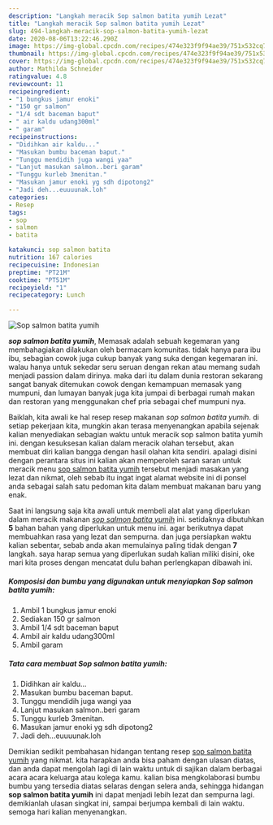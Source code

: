 ```yaml
---
description: "Langkah meracik Sop salmon batita yumih Lezat"
title: "Langkah meracik Sop salmon batita yumih Lezat"
slug: 494-langkah-meracik-sop-salmon-batita-yumih-lezat
date: 2020-08-06T13:22:46.290Z
image: https://img-global.cpcdn.com/recipes/474e323f9f94ae39/751x532cq70/sop-salmon-batita-yumih-foto-resep-utama.jpg
thumbnail: https://img-global.cpcdn.com/recipes/474e323f9f94ae39/751x532cq70/sop-salmon-batita-yumih-foto-resep-utama.jpg
cover: https://img-global.cpcdn.com/recipes/474e323f9f94ae39/751x532cq70/sop-salmon-batita-yumih-foto-resep-utama.jpg
author: Mathilda Schneider
ratingvalue: 4.8
reviewcount: 11
recipeingredient:
- "1 bungkus jamur enoki"
- "150 gr salmon"
- "1/4 sdt baceman baput"
- " air kaldu udang300ml"
- " garam"
recipeinstructions:
- "Didihkan air kaldu..."
- "Masukan bumbu baceman baput."
- "Tunggu mendidih juga wangi yaa"
- "Lanjut masukan salmon..beri garam"
- "Tunggu kurleb 3menitan."
- "Masukan jamur enoki yg sdh dipotong2"
- "Jadi deh...euuuunak.loh"
categories:
- Resep
tags:
- sop
- salmon
- batita

katakunci: sop salmon batita 
nutrition: 167 calories
recipecuisine: Indonesian
preptime: "PT21M"
cooktime: "PT51M"
recipeyield: "1"
recipecategory: Lunch

---
```



![Sop salmon batita yumih](https://img-global.cpcdn.com/recipes/474e323f9f94ae39/751x532cq70/sop-salmon-batita-yumih-foto-resep-utama.jpg)

<b><i>sop salmon batita yumih</i></b>, Memasak adalah sebuah kegemaran yang membahagiakan dilakukan oleh bermacam komunitas. tidak hanya para ibu ibu, sebagian cowok juga cukup banyak yang suka dengan kegemaran ini. walau hanya untuk sekedar seru seruan dengan rekan atau memang sudah menjadi passion dalam dirinya. maka dari itu dalam dunia restoran sekarang sangat banyak ditemukan cowok dengan kemampuan memasak yang mumpuni, dan lumayan banyak juga kita jumpai di berbagai rumah makan dan restoran yang menggunakan chef pria sebagai chef mumpuni nya.



Baiklah, kita awali ke hal resep resep makanan <i>sop salmon batita yumih</i>. di setiap pekerjaan kita, mungkin akan terasa menyenangkan apabila sejenak kalian menyediakan sebagian waktu untuk meracik sop salmon batita yumih ini. dengan kesuksesan kalian dalam meracik olahan tersebut, akan membuat diri kalian bangga dengan hasil olahan kita sendiri. apalagi disini dengan perantara situs ini kalian akan memperoleh saran saran untuk meracik menu <u>sop salmon batita yumih</u> tersebut menjadi masakan yang lezat dan nikmat, oleh sebab itu ingat ingat alamat website ini di ponsel anda sebagai salah satu pedoman kita dalam membuat makanan baru yang enak.


Saat ini langsung saja kita awali untuk membeli alat alat yang diperlukan dalam meracik makanan <u><i>sop salmon batita yumih</i></u> ini. setidaknya dibutuhkan <b>5</b> bahan bahan yang diperlukan untuk menu ini. agar berikutnya dapat membuahkan rasa yang lezat dan sempurna. dan juga persiapkan waktu kalian sebentar, sebab anda akan memulainya paling tidak dengan <b>7</b> langkah. saya harap semua yang diperlukan sudah kalian miliki disini, oke mari kita proses dengan mencatat dulu bahan perlengkapan dibawah ini.

<!--inarticleads1-->

##### Komposisi dan bumbu yang digunakan untuk menyiapkan Sop salmon batita yumih:

1. Ambil 1 bungkus jamur enoki
1. Sediakan 150 gr salmon
1. Ambil 1/4 sdt baceman baput
1. Ambil  air kaldu udang300ml
1. Ambil  garam




<!--inarticleads2-->

##### Tata cara membuat Sop salmon batita yumih:

1. Didihkan air kaldu...
1. Masukan bumbu baceman baput.
1. Tunggu mendidih juga wangi yaa
1. Lanjut masukan salmon..beri garam
1. Tunggu kurleb 3menitan.
1. Masukan jamur enoki yg sdh dipotong2
1. Jadi deh...euuuunak.loh




Demikian sedikit pembahasan hidangan tentang resep <u>sop salmon batita yumih</u> yang nikmat. kita harapkan anda bisa paham dengan ulasan diatas, dan anda dapat mengolah lagi di lain waktu untuk di sajikan dalam berbagai acara acara keluarga atau kolega kamu. kalian bisa mengkolaborasi bumbu bumbu yang tersedia diatas selaras dengan selera anda, sehingga hidangan <b>sop salmon batita yumih</b> ini dapat menjadi lebih lezat dan sempurna lagi. demikianlah ulasan singkat ini, sampai berjumpa kembali di lain waktu. semoga hari kalian menyenangkan.
